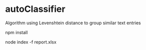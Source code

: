 # autoClassifier
Algorithm using Levenshtein distance to group similar text entries

npm install

node index -f report.xlsx  
